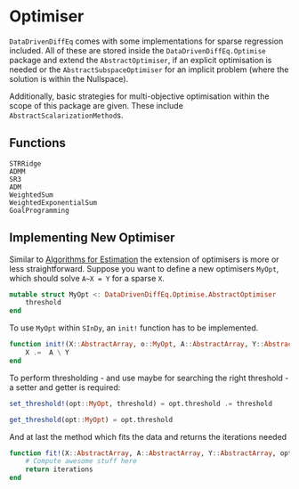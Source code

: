 # Optimiser

`DataDrivenDiffEq` comes with some implementations for sparse regression included. All of these are stored inside the
`DataDrivenDiffEq.Optimise` package and extend the `AbstractOptimiser`, if an explicit optimisation is needed or the `AbstractSubspaceOptimiser` for an implicit problem (where the solution is within the Nullspace).

Additionally, basic strategies for multi-objective optimisation within the scope of this package are given. These include `AbstractScalarizationMethod`s.

## Functions

```@docs
STRRidge
ADMM
SR3
ADM
WeightedSum
WeightedExponentialSum
GoalProgramming
```

## Implementing New Optimiser

Similar to [Algorithms for Estimation](@ref) the extension of optimisers is more or less straightforward.
Suppose you want to define a new optimisers `MyOpt`, which should solve ``A~X = Y`` for a sparse ``X``.

```julia
mutable struct MyOpt <: DataDrivenDiffEq.Optimise.AbstractOptimiser
    threshold
end
```

To use `MyOpt` within `SInDy`, an `init!` function has to be implemented.

```julia
function init!(X::AbstractArray, o::MyOpt, A::AbstractArray, Y::AbstractArray)
    X .=  A \ Y
end
```

To perform thresholding - and use maybe for searching the right threshold - a setter and getter is required:

```julia
set_threshold!(opt::MyOpt, threshold) = opt.threshold .= threshold

get_threshold(opt::MyOpt) = opt.threshold
```

And at last the method which fits the data and returns the iterations needed

```julia
function fit!(X::AbstractArray, A::AbstractArray, Y::AbstractArray, opt::MyOpt; maxiter, convergence_error)
    # Compute awesome stuff here
    return iterations
end
```

